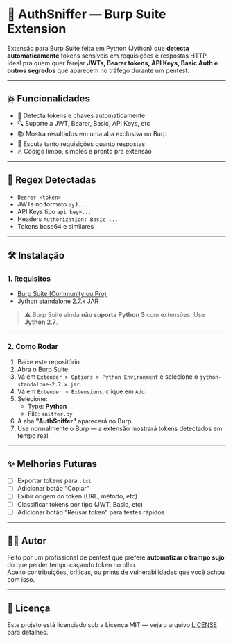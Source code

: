 # 🔐 AuthSniffer — Burp Suite Extension

Extensão para Burp Suite feita em Python (Jython) que **detecta automaticamente** tokens sensíveis em requisições e respostas HTTP.  
Ideal pra quem quer farejar **JWTs, Bearer tokens, API Keys, Basic Auth e outros segredos** que aparecem no tráfego durante um pentest.

---

## 💥 Funcionalidades

- 🚨 Detecta tokens e chaves automaticamente
- 🔍 Suporte a JWT, Bearer, Basic, API Keys, etc
- 📚 Mostra resultados em uma aba exclusiva no Burp
- 🔁 Escuta tanto requisições quanto respostas
- 🔥 Código limpo, simples e pronto pra extensão

---

## 🧠 Regex Detectadas

- `Bearer <token>`
- JWTs no formato `eyJ...`
- API Keys tipo `api_key=...`
- Headers `Authorization: Basic ...`
- Tokens base64 e similares

---

## 🛠️ Instalação

### 1. Requisitos

- [Burp Suite (Community ou Pro)](https://portswigger.net/burp)
- [Jython standalone 2.7.x JAR](https://www.jython.org/download.html)

> ⚠️ Burp Suite ainda **não suporta Python 3** com extensões. Use **Jython 2.7**.

---

### 2. Como Rodar

1. Baixe este repositório.
2. Abra o Burp Suite.
3. Vá em `Extender > Options > Python Environment` e selecione o `jython-standalone-2.7.x.jar`.
4. Vá em `Extender > Extensions`, clique em `Add`.
5. Selecione:
   - Type: **Python**
   - File: `sniffer.py`
6. A aba **"AuthSniffer"** aparecerá no Burp.
7. Use normalmente o Burp — a extensão mostrará tokens detectados em tempo real.

---

## ✨ Melhorias Futuras

- [ ] Exportar tokens para `.txt`
- [ ] Adicionar botão "Copiar"
- [ ] Exibir origem do token (URL, método, etc)
- [ ] Classificar tokens por tipo (JWT, Basic, etc)
- [ ] Adicionar botão "Reusar token" para testes rápidos

---

## 👨‍💻 Autor

Feito por um profissional de pentest que prefere **automatizar o trampo sujo** do que perder tempo caçando token no olho.  
Aceito contribuições, críticas, ou prints de vulnerabilidades que você achou com isso.

---

## 📜 Licença

Este projeto está licenciado sob a Licença MIT — veja o arquivo [LICENSE](LICENSE) para detalhes.
